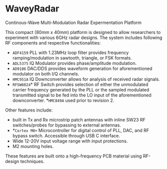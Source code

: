 # WaveyRadar
 Continous-Wave Multi-Modulation Radar Expermentation Platform 

This compact (80mm x 40mm) platform is designed to allow researchers to experiment with various 6GHz radar designs. The system includes following RF components and respective functionalities: 

- `ADF4159` PLL with 1.23MHz loop filter provides frequency ramping/modulation in sawtooth, triangle, or FSK formats. 
- `ADL5375` IQ Modulator provides phase/amplitude modulation.
- `AD9106` DAC/DDS provides waveform generation for aforementioned modulator on both I/Q channels. 
- `HMC951A` IQ Downconverter allows for analysis of received radar signals.
- `RFSW6024`* RF Switch provides selection of either the unmodulated carrier frequency generated by the PLL or the sampled modulated transmitted signal to be fed into the LO input of the aforementioned downconverter. 
\*`HMC849A` used prior to revision 2. 

Other features include:
- built in Tx and Rx microstrip patch antennas with inline SW23 RF switches/probes for bypassing to external antennas. 
- \*`Cortex M0+` Microcontroller for digital control of PLL, DAC, and RF bypass switch. Accessible through USB C interface. 
- Wide 12-20V input voltage range with input protections.
- M2 mounting holes.

These features are built onto a high-frequency PCB material using RF-design techniques. 

